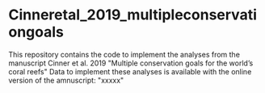 # Cinneretal_2019_multipleconservationgoals
This repository contains the code to implement the analyses from the manuscript  Cinner et al. 2019 "Multiple conservation goals for the world’s coral reefs"
Data to implement these analyses is available with the online version of the amnuscript: "xxxxx"
